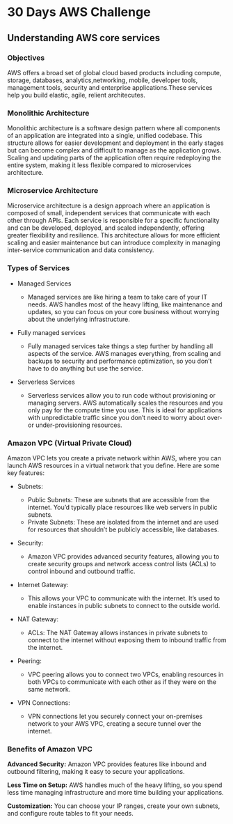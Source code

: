# 30 Days AWS Challenge
## Understanding AWS core services
### Objectives 
AWS offers a broad set of global cloud based products including compute, storage, databases, analytics,networking, mobile, developer tools, management tools, security and enterprise applications.These services help you build elastic, agile, relient architecutes.

### Monolithic Architecture
Monolithic architecture is a software design pattern where all components of an application are integrated into a single, unified codebase. This structure allows for easier development and deployment in the early stages but can become complex and difficult to manage as the application grows. Scaling and updating parts of the application often require redeploying the entire system, making it less flexible compared to microservices architecture.

### Microservice Architecture
Microservice architecture is a design approach where an application is composed of small, independent services that communicate with each other through APIs. Each service is responsible for a specific functionality and can be developed, deployed, and scaled independently, offering greater flexibility and resilience. This architecture allows for more efficient scaling and easier maintenance but can introduce complexity in managing inter-service communication and data consistency.

### Types of Services
- Managed Services
  - Managed services are like hiring a team to take care of your IT needs. AWS handles most of the heavy lifting, like maintenance and updates, so you can focus on your core business without worrying about the underlying infrastructure.

- Fully managed services
  - Fully managed services take things a step further by handling all aspects of the service. AWS manages everything, from scaling and backups to security and performance optimization, so you don’t have to do anything but use the service.

- Serverless Services
  - Serverless services allow you to run code without provisioning or managing servers. AWS automatically scales the resources and you only pay for the compute time you use. This is ideal for applications with unpredictable traffic since you don’t need to worry about over- or under-provisioning resources.

### Amazon VPC (Virtual Private Cloud)
Amazon VPC lets you create a private network within AWS, where you can launch AWS resources in a virtual network that you define. Here are some key features:

- Subnets:

  - Public Subnets: These are subnets that are accessible from the internet. You’d typically place resources like web servers in public subnets.
  - Private Subnets: These are isolated from the internet and are used for resources that shouldn’t be publicly accessible, like databases.
- Security:

  - Amazon VPC provides advanced security features, allowing you to create security groups and network access control lists (ACLs) to control inbound and outbound traffic.
- Internet Gateway:

  - This allows your VPC to communicate with the internet. It’s used to enable instances in public subnets to connect to the outside world.
- NAT Gateway:

  - ACLs: The NAT Gateway allows instances in private subnets to connect to the internet without exposing them to inbound traffic from the internet.
- Peering:

  - VPC peering allows you to connect two VPCs, enabling resources in both VPCs to communicate with each other as if they were on the same network.
- VPN Connections:

  - VPN connections let you securely connect your on-premises network to your AWS VPC, creating a secure tunnel over the internet.
 
### Benefits of Amazon VPC
**Advanced Security:** Amazon VPC provides features like inbound and outbound filtering, making it easy to secure your applications.

**Less Time on Setup:** AWS handles much of the heavy lifting, so you spend less time managing infrastructure and more time building your applications.

**Customization:** You can choose your IP ranges, create your own subnets, and configure route tables to fit your needs.